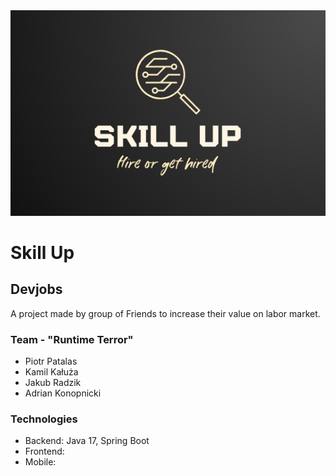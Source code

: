 <img src="https://github.com/Future-Developers-Lab/Skill-Up/blob/master/logo.png"/>

# Skill Up
## Devjobs

A project made by group of Friends to increase their value on labor market.

### Team - "Runtime Terror"
- Piotr Patalas
- Kamil Kałuża
- Jakub Radzik
- Adrian Konopnicki

### Technologies 
- Backend: Java 17, Spring Boot
- Frontend:
- Mobile: 
